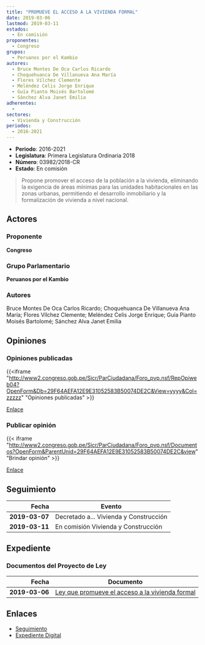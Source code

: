 ```yaml
---
title: "PROMUEVE EL ACCESO A LA VIVIENDA FORMAL"
date: 2019-03-06
lastmod: 2019-03-11
estados: 
  - En comisión
proponentes: 
  - Congreso
grupos: 
  - Peruanos por el Kambio
autores: 
  - Bruce Montes De Oca Carlos Ricardo
  - Choquehuanca De Villanueva Ana María
  - Flores Vílchez Clemente
  - Meléndez Celis Jorge Enrique
  - Guía Pianto Moisés Bartolomé
  - Sánchez Alva Janet Emilia
adherentes: 
  - 
sectores: 
  - Vivienda y Construcción
periodos: 
  - 2016-2021
---
```


- **Periodo**: 2016-2021
- **Legislatura**: Primera Legislatura Ordinaria 2018
- **Número**: 03982/2018-CR
- **Estado**: En comisión

> Propone promover el acceso de la población a la vivienda, eliminando la exigencia de áreas mínimas para las unidades habitacionales en las zonas urbanas, permitiendo el desarrollo inmobiliario y la formalización de vivienda a nivel nacional.


## Actores

### Proponente

**Congreso**

### Grupo Parlamentario

**Peruanos por el Kambio**

### Autores

Bruce Montes De Oca Carlos Ricardo; Choquehuanca De Villanueva Ana María; Flores Vílchez Clemente; Meléndez Celis Jorge Enrique; Guía Pianto Moisés Bartolomé; Sánchez Alva Janet Emilia


## Opiniones

### Opiniones publicadas

{{<iframe "http://www2.congreso.gob.pe/Sicr/ParCiudadana/Foro_pvp.nsf/RepOpiweb04?OpenForm&Db=29F64AEFA12E9E31052583B50074DE2C&View=yyyy&Col=zzzzz" "Opiniones publicadas" >}}

[Enlace](http://www2.congreso.gob.pe/Sicr/ParCiudadana/Foro_pvp.nsf/RepOpiweb04?OpenForm&Db=29F64AEFA12E9E31052583B50074DE2C&View=yyyy&Col=zzzzz)
### Publicar opinión

{{< iframe "http://www2.congreso.gob.pe/Sicr/ParCiudadana/Foro_pvp.nsf/Documentos?OpenForm&ParentUnid=29F64AEFA12E9E31052583B50074DE2C&view" "Brindar opinión" >}}

[Enlace](http://www2.congreso.gob.pe/Sicr/ParCiudadana/Foro_pvp.nsf/Documentos?OpenForm&ParentUnid=29F64AEFA12E9E31052583B50074DE2C&view)

## Seguimiento

| Fecha | Evento |
|------:|--------|
| **2019-03-07** | Decretado a... Vivienda y Construcción|
| **2019-03-11** | En comisión Vivienda y Construcción|


## Expediente


### Documentos del Proyecto de Ley

| Fecha | Documento |
|------:|--------|
| **2019-03-06** | [Ley que promueve el acceso a la vivienda formal](http://www.leyes.congreso.gob.pe/Documentos/2016_2021/Proyectos_de_Ley_y_de_Resoluciones_Legislativas/PL0398220190306.pdf) |

## Enlaces 

- [Seguimiento](http://www2.congreso.gob.pe/Sicr/TraDocEstProc/CLProLey2016.nsf/f7fff46988ca05b1052578e100829cc7/54a0c097714fe582052583b500628bd9?OpenDocument)
- [Expediente Digital](http://www2.congreso.gob.pe/Sicr/TraDocEstProc/CLProLey2016.nsf/f7fff46988ca05b1052578e100829cc7/54a0c097714fe582052583b500628bd9?OpenDocument&Click=05257FB7005EB655.eb71d0cf91d8294e05256cdf006b5706/$Body/0.1C6C)

